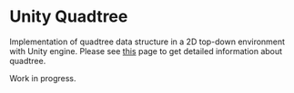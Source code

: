 # Unity Quadtree

Implementation of quadtree data structure in a 2D top-down environment with Unity engine. Please
see [this](https://en.wikipedia.org/wiki/Quadtree) page to get detailed information about quadtree.

Work in progress.